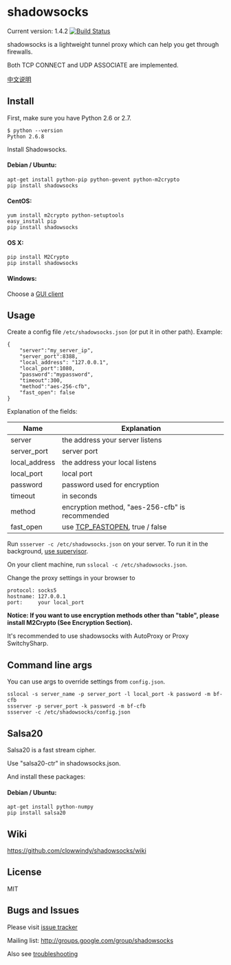 shadowsocks
===========

Current version: 1.4.2 [![Build Status][1]][0]

shadowsocks is a lightweight tunnel proxy which can help you get through firewalls.

Both TCP CONNECT and UDP ASSOCIATE are implemented.

[中文说明][3]

Install
-------

First, make sure you have Python 2.6 or 2.7.

    $ python --version
    Python 2.6.8

Install Shadowsocks.

#### Debian / Ubuntu:

    apt-get install python-pip python-gevent python-m2crypto
    pip install shadowsocks

#### CentOS:

    yum install m2crypto python-setuptools
    easy_install pip
    pip install shadowsocks

#### OS X:

    pip install M2Crypto
    pip install shadowsocks

#### Windows:

Choose a [GUI client][7]

Usage
-----

Create a config file `/etc/shadowsocks.json` (or put it in other path).
Example:

    {
        "server":"my_server_ip",
        "server_port":8388,
        "local_address": "127.0.0.1",
        "local_port":1080,
        "password":"mypassword",
        "timeout":300,
        "method":"aes-256-cfb",
        "fast_open": false
    }

Explanation of the fields:

| Name          | Explanation                                     |
| ------------- | ----------------------------------------------- |
| server        | the address your server listens                 |
| server_port   | server port                                     |
| local_address | the address your local listens                  |
| local_port    | local port                                      |
| password      | password used for encryption                    |
| timeout       | in seconds                                      |
| method        | encryption method, "aes-256-cfb" is recommended |
| fast_open     | use [TCP_FASTOPEN][2], true / false             |

Run `ssserver -c /etc/shadowsocks.json` on your server. To run it in the background, [use supervisor][8].

On your client machine, run `sslocal -c /etc/shadowsocks.json`.

Change the proxy settings in your browser to

    protocol: socks5
    hostname: 127.0.0.1
    port:     your local_port

**Notice: If you want to use encryption methods other than "table", please install M2Crypto (See Encryption Section).**

It's recommended to use shadowsocks with AutoProxy or Proxy SwitchySharp.

Command line args
------------------

You can use args to override settings from `config.json`.

    sslocal -s server_name -p server_port -l local_port -k password -m bf-cfb
    ssserver -p server_port -k password -m bf-cfb
    ssserver -c /etc/shadowsocks/config.json

Salsa20
-------

Salsa20 is a fast stream cipher.

Use "salsa20-ctr" in shadowsocks.json.

And install these packages:

#### Debian / Ubuntu:

    apt-get install python-numpy
    pip install salsa20

Wiki
----

https://github.com/clowwindy/shadowsocks/wiki

License
-------
MIT

Bugs and Issues
----------------
Please visit [issue tracker][5]

Mailing list: http://groups.google.com/group/shadowsocks

Also see [troubleshooting][6]

[0]: https://travis-ci.org/clowwindy/shadowsocks
[1]: https://travis-ci.org/clowwindy/shadowsocks.png?branch=master
[2]: https://github.com/clowwindy/shadowsocks/wiki/TCP-Fast-Open
[3]: https://github.com/clowwindy/shadowsocks/wiki/Shadowsocks-%E4%BD%BF%E7%94%A8%E8%AF%B4%E6%98%8E
[4]: http://chandlerproject.org/Projects/MeTooCrypto
[5]: https://github.com/clowwindy/shadowsocks/issues?state=open
[6]: https://github.com/clowwindy/shadowsocks/wiki/Troubleshooting
[7]: https://github.com/clowwindy/shadowsocks/wiki/Ports-and-Clients
[8]: https://github.com/clowwindy/shadowsocks/wiki/Configure-Shadowsocks-with-Supervisor
